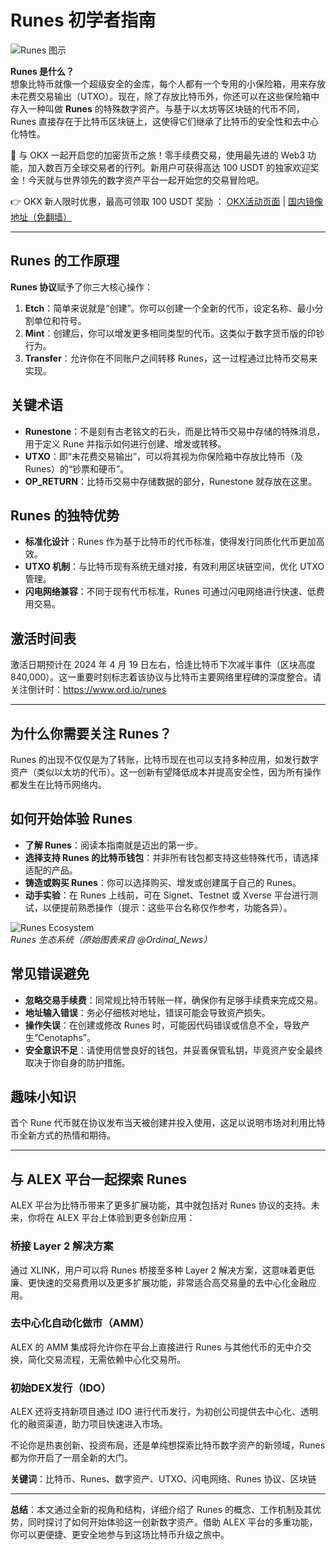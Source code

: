 # Runes 初学者指南

![Runes 图示](https://www.jmhbdh.com/wp-content/img/39891274.webp)

**Runes 是什么？**  
想象比特币就像一个超级安全的金库，每个人都有一个专用的小保险箱，用来存放未花费交易输出（UTXO）。现在，除了存放比特币外，你还可以在这些保险箱中存入一种叫做 **Runes** 的特殊数字资产。与基于以太坊等区块链的代币不同，Runes 直接存在于比特币区块链上，这使得它们继承了比特币的安全性和去中心化特性。

🚀 与 OKX 一起开启您的加密货币之旅！零手续费交易，使用最先进的 Web3 功能，加入数百万全球交易者的行列。新用户可获得高达 100 USDT 的独家欢迎奖金！今天就与世界领先的数字资产平台一起开始您的交易冒险吧。

👉 OKX 新人限时优惠，最高可领取 100 USDT 奖励 ： [OKX活动页面](https://bit.ly/OKXe) | [国内镜像地址（免翻墙）](https://bit.ly/okX)

---

## Runes 的工作原理

**Runes 协议**赋予了你三大核心操作：  
1. **Etch**：简单来说就是“创建”。你可以创建一个全新的代币，设定名称、最小分割单位和符号。  
2. **Mint**：创建后，你可以增发更多相同类型的代币。这类似于数字货币版的印钞行为。  
3. **Transfer**：允许你在不同账户之间转移 Runes，这一过程通过比特币交易来实现。

## 关键术语

- **Runestone**：不是刻有古老铭文的石头，而是比特币交易中存储的特殊消息，用于定义 Rune 并指示如何进行创建、增发或转移。  
- **UTXO**：即“未花费交易输出”，可以将其视为你保险箱中存放比特币（及 Runes）的“钞票和硬币”。  
- **OP_RETURN**：比特币交易中存储数据的部分，Runestone 就存放在这里。

## Runes 的独特优势

- **标准化设计**：Runes 作为基于比特币的代币标准，使得发行同质化代币更加高效。  
- **UTXO 机制**：与比特币现有系统无缝对接，有效利用区块链空间，优化 UTXO 管理。  
- **闪电网络兼容**：不同于现有代币标准，Runes 可通过闪电网络进行快速、低费用交易。

## 激活时间表

激活日期预计在 2024 年 4 月 19 日左右，恰逢比特币下次减半事件（区块高度 840,000）。这一重要时刻标志着该协议与比特币主要网络里程碑的深度整合。请关注倒计时：https://www.ord.io/runes

---

## 为什么你需要关注 Runes？

Runes 的出现不仅仅是为了转账，比特币现在也可以支持多种应用，如发行数字资产（类似以太坊的代币）。这一创新有望降低成本并提高安全性，因为所有操作都发生在比特币网络内。

## 如何开始体验 Runes

- **了解 Runes**：阅读本指南就是迈出的第一步。  
- **选择支持 Runes 的比特币钱包**：并非所有钱包都支持这些特殊代币，请选择适配的产品。  
- **铸造或购买 Runes**：你可以选择购买、增发或创建属于自己的 Runes。  
- **动手实验**：在 Runes 上线前，可在 Signet、Testnet 或 Xverse 平台进行测试，以便提前熟悉操作（提示：这些平台名称仅作参考，功能各异）。

![Runes Ecosystem](https://www.jmhbdh.com/wp-content/img/635998677909751.webp)  
*Runes 生态系统（原始图表来自 @Ordinal_News）*

## 常见错误避免

- **忽略交易手续费**：同常规比特币转账一样，确保你有足够手续费来完成交易。  
- **地址输入错误**：务必仔细核对地址，错误可能会导致资产损失。  
- **操作失误**：在创建或修改 Runes 时，可能因代码错误或信息不全，导致产生“Cenotaphs”。  
- **安全意识不足**：请使用信誉良好的钱包，并妥善保管私钥，毕竟资产安全最终取决于你自身的防护措施。

## 趣味小知识

首个 Rune 代币就在协议发布当天被创建并投入使用，这足以说明市场对利用比特币全新方式的热情和期待。

---

## 与 ALEX 平台一起探索 Runes

ALEX 平台为比特币带来了更多扩展功能，其中就包括对 Runes 协议的支持。未来，你将在 ALEX 平台上体验到更多创新应用：

### 桥接 Layer 2 解决方案

通过 XLINK，用户可以将 Runes 桥接至多种 Layer 2 解决方案，这意味着更低廉、更快速的交易费用以及更多扩展功能，非常适合高交易量的去中心化金融应用。

### 去中心化自动化做市（AMM）

ALEX 的 AMM 集成将允许你在平台上直接进行 Runes 与其他代币的无中介交换，简化交易流程，无需依赖中心化交易所。

### 初始DEX发行（IDO）

ALEX 还将支持新项目通过 IDO 进行代币发行，为初创公司提供去中心化、透明化的融资渠道，助力项目快速进入市场。

不论你是热衷创新、投资布局，还是单纯想探索比特币数字资产的新领域，Runes 都为你开启了一扇全新的大门。

**关键词**：比特币、Runes、数字资产、UTXO、闪电网络、Runes 协议、区块链

---

**总结**：本文通过全新的视角和结构，详细介绍了 Runes 的概念、工作机制及其优势，同时探讨了如何开始体验这一创新数字资产。借助 ALEX 平台的多重功能，你可以更便捷、更安全地参与到这场比特币升级之旅中。